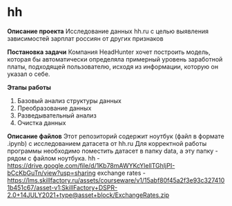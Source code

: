 # hh
**Описание проекта**
Исследование данных  hh.ru  с целью выявления зависимостей зарплат россиян от других признаков

**Постановка задачи**
Компания HeadHunter хочет построить модель, которая бы автоматически определяла примерный уровень заработной платы, подходящей пользователю, исходя из информации, которую он указал о себе.

**Этапы работы**
1. Базовый анализ структуры данных
2. Преобразование данных
3. Разведывательный анализ
4. Очистка данных

**Описание файлов**
Этот репозиторий содержит ноутбук (файл в формате .ipynb) с исследованием датасета от hh.ru 
Для корректной работы программы необходимо поместить датасет в папку data, а эту папку - рядом с файлом ноутбука.
hh - https://drive.google.com/file/d/1Kb78mAWYKcYlellTGhIjPI-bCcKbGuTn/view?usp=sharing
exchange rates - https://lms.skillfactory.ru/assets/courseware/v1/15abf80f45a2f3e93c3274101b451c67/asset-v1:SkillFactory+DSPR-2.0+14JULY2021+type@asset+block/ExchangeRates.zip
